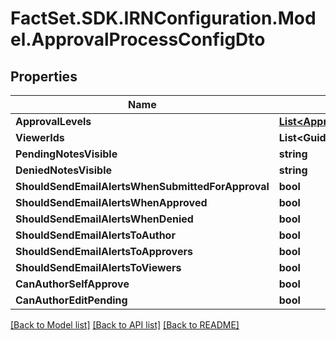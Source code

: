 # FactSet.SDK.IRNConfiguration.Model.ApprovalProcessConfigDto

## Properties

Name | Type | Description | Notes
------------ | ------------- | ------------- | -------------
**ApprovalLevels** | [**List&lt;ApprovalLevelConfigDto&gt;**](ApprovalLevelConfigDto.md) |  | [optional] 
**ViewerIds** | **List&lt;Guid&gt;** |  | [optional] 
**PendingNotesVisible** | **string** |  | [optional] 
**DeniedNotesVisible** | **string** |  | [optional] 
**ShouldSendEmailAlertsWhenSubmittedForApproval** | **bool** |  | [optional] 
**ShouldSendEmailAlertsWhenApproved** | **bool** |  | [optional] 
**ShouldSendEmailAlertsWhenDenied** | **bool** |  | [optional] 
**ShouldSendEmailAlertsToAuthor** | **bool** |  | [optional] 
**ShouldSendEmailAlertsToApprovers** | **bool** |  | [optional] 
**ShouldSendEmailAlertsToViewers** | **bool** |  | [optional] 
**CanAuthorSelfApprove** | **bool** |  | [optional] 
**CanAuthorEditPending** | **bool** |  | [optional] 

[[Back to Model list]](../README.md#documentation-for-models) [[Back to API list]](../README.md#documentation-for-api-endpoints) [[Back to README]](../README.md)

